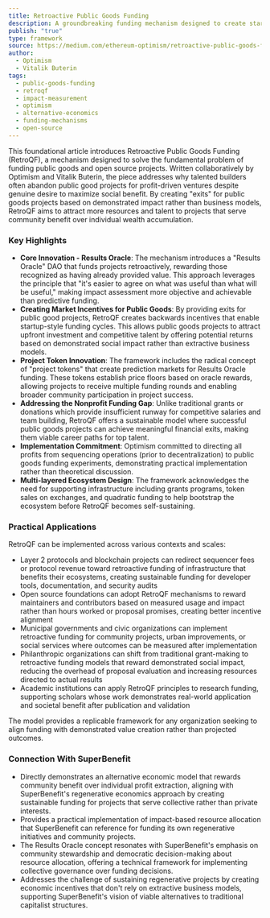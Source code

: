 ```yaml
---
title: Retroactive Public Goods Funding
description: A groundbreaking funding mechanism designed to create startup-style exits for public goods projects by rewarding demonstrated impact rather than predicted outcomes, addressing the fundamental challenge of sustaining open source development.
publish: "true"
type: framework
source: https://medium.com/ethereum-optimism/retroactive-public-goods-funding-33c9b7d00f0c
author:
  - Optimism
  - Vitalik Buterin
tags:
  - public-goods-funding
  - retroqf
  - impact-measurement
  - optimism
  - alternative-economics
  - funding-mechanisms
  - open-source
---
```


This foundational article introduces Retroactive Public Goods Funding (RetroQF), a mechanism designed to solve the fundamental problem of funding public goods and open source projects. Written collaboratively by Optimism and Vitalik Buterin, the piece addresses why talented builders often abandon public good projects for profit-driven ventures despite genuine desire to maximize social benefit. By creating "exits" for public goods projects based on demonstrated impact rather than business models, RetroQF aims to attract more resources and talent to projects that serve community benefit over individual wealth accumulation.

### Key Highlights
- **Core Innovation - Results Oracle**: The mechanism introduces a "Results Oracle" DAO that funds projects retroactively, rewarding those recognized as having already provided value. This approach leverages the principle that "it's easier to agree on what was useful than what will be useful," making impact assessment more objective and achievable than predictive funding.
- **Creating Market Incentives for Public Goods**: By providing exits for public good projects, RetroQF creates backwards incentives that enable startup-style funding cycles. This allows public goods projects to attract upfront investment and competitive talent by offering potential returns based on demonstrated social impact rather than extractive business models.
- **Project Token Innovation**: The framework includes the radical concept of "project tokens" that create prediction markets for Results Oracle funding. These tokens establish price floors based on oracle rewards, allowing projects to receive multiple funding rounds and enabling broader community participation in project success.
- **Addressing the Nonprofit Funding Gap**: Unlike traditional grants or donations which provide insufficient runway for competitive salaries and team building, RetroQF offers a sustainable model where successful public goods projects can achieve meaningful financial exits, making them viable career paths for top talent.
- **Implementation Commitment**: Optimism committed to directing all profits from sequencing operations (prior to decentralization) to public goods funding experiments, demonstrating practical implementation rather than theoretical discussion.
- **Multi-layered Ecosystem Design**: The framework acknowledges the need for supporting infrastructure including grants programs, token sales on exchanges, and quadratic funding to help bootstrap the ecosystem before RetroQF becomes self-sustaining.

### Practical Applications

RetroQF can be implemented across various contexts and scales:

- Layer 2 protocols and blockchain projects can redirect sequencer fees or protocol revenue toward retroactive funding of infrastructure that benefits their ecosystems, creating sustainable funding for developer tools, documentation, and security audits
- Open source foundations can adopt RetroQF mechanisms to reward maintainers and contributors based on measured usage and impact rather than hours worked or proposal promises, creating better incentive alignment
- Municipal governments and civic organizations can implement retroactive funding for community projects, urban improvements, or social services where outcomes can be measured after implementation
- Philanthropic organizations can shift from traditional grant-making to retroactive funding models that reward demonstrated social impact, reducing the overhead of proposal evaluation and increasing resources directed to actual results
- Academic institutions can apply RetroQF principles to research funding, supporting scholars whose work demonstrates real-world application and societal benefit after publication and validation

The model provides a replicable framework for any organization seeking to align funding with demonstrated value creation rather than projected outcomes.

### Connection With SuperBenefit

- Directly demonstrates an alternative economic model that rewards community benefit over individual profit extraction, aligning with SuperBenefit's regenerative economics approach by creating sustainable funding for projects that serve collective rather than private interests.
- Provides a practical implementation of impact-based resource allocation that SuperBenefit can reference for funding its own regenerative initiatives and community projects.
- The Results Oracle concept resonates with SuperBenefit's emphasis on community stewardship and democratic decision-making about resource allocation, offering a technical framework for implementing collective governance over funding decisions.
- Addresses the challenge of sustaining regenerative projects by creating economic incentives that don't rely on extractive business models, supporting SuperBenefit's vision of viable alternatives to traditional capitalist structures.